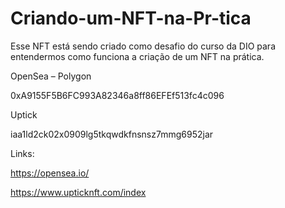 # Criando-um-NFT-na-Pr-tica


Esse NFT está sendo criado como desafio do curso da DIO para entendermos como funciona a criação de um NFT na prática.


OpenSea – Polygon ​

0xA9155F5B6FC993A82346a8ff86EFEf513fc4c096​

Uptick​

iaa1ld2ck02x0909lg5tkqwdkfnsnsz7mmg6952jar 


Links:

https://opensea.io/

https://www.upticknft.com/index
